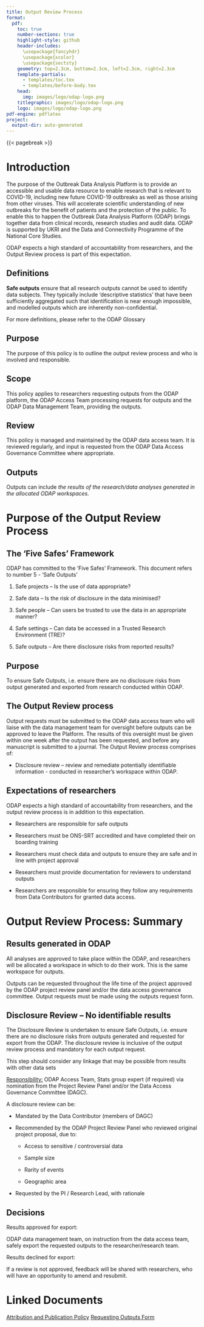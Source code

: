 ```yaml
---
title: Output Review Process
format:
  pdf:
    toc: true
    number-sections: true
    highlight-style: github
    header-includes:
      \usepackage{fancyhdr}
      \usepackage{xcolor}
      \usepackage{sectsty}
    geometry: top=2.3cm, bottom=2.3cm, left=2.3cm, right=2.3cm
    template-partials:
      - templates/toc.tex
      - templates/before-body.tex
    head:
      img: images/logo/odap-logo.png
    titlegraphic: images/logo/odap-logo.png
    logo: images/logo/odap-logo.png
pdf-engine: pdflatex
project:
  output-dir: auto-generated
---
```


{{< pagebreak >}}
# Introduction

The purpose of the Outbreak Data Analysis Platform is to provide an accessible and usable data resource to enable research that is relevant to COVID-19, including new future COVID-19 outbreaks as well as those arising from other viruses. This will accelerate scientific understanding of new outbreaks for the benefit of patients and the protection of the public. To enable this to happen the Outbreak Data Analysis Platform (ODAP) brings together data from clinical records, research studies and audit data. ODAP is supported by UKRI and the Data and Connectivity Programme of the National Core Studies.

ODAP expects a high standard of accountability from researchers, and the Output Review process is part of this expectation.

## Definitions

**Safe outputs** ensure that all research outputs cannot be used to identify data subjects. They typically include ‘descriptive statistics’ that have been sufficiently aggregated such that identification is near enough impossible, and modelled outputs which are inherently non-confidential.

For more definitions, please refer to the ODAP Glossary

## Purpose

The purpose of this policy is to outline the output review process and who is involved and responsible.

## Scope

This policy applies to researchers requesting outputs from the ODAP platform, the ODAP Access Team processing requests for outputs and the ODAP Data Management Team, providing the outputs.

## Review

This policy is managed and maintained by the ODAP data access team. It is reviewed regularly, and input is requested from the ODAP Data Access Governance Committee where appropriate.

## Outputs

Outputs can include *the results of the research/data analyses generated in the allocated ODAP workspaces.*

# Purpose of the Output Review Process

## The ‘Five Safes’ Framework

ODAP has committed to the ‘Five Safes’ Framework. This document refers to number 5 - ‘Safe Outputs’

1.  Safe projects – Is the use of data appropriate?

2.  Safe data – Is the risk of disclosure in the data minimised?

3.  Safe people – Can users be trusted to use the data in an appropriate manner?

4.  Safe settings – Can data be accessed in a Trusted Research Environment (TRE)?

5.  Safe outputs – Are there disclosure risks from reported results?

## Purpose

To ensure Safe Outputs, i.e. ensure there are no disclosure risks from output generated and exported from research conducted within ODAP.

## The Output Review process

Output requests must be submitted to the ODAP data access team who will liaise with the data management team for oversight before outputs can be approved to leave the Platform. The results of this oversight must be given within one week after the output has been requested, and before any manuscript is submitted to a journal. The Output Review process comprises of:

- Disclosure review – review and remediate potentially identifiable information - conducted in researcher’s workspace within ODAP.

## Expectations of researchers

ODAP expects a high standard of accountability from researchers, and the output review process is in addition to this expectation.

- Researchers are responsible for safe outputs

- Researchers must be ONS-SRT accredited and have completed their on boarding training

- Researchers must check data and outputs to ensure they are safe and in line with project approval

- Researchers must provide documentation for reviewers to understand outputs

- Researchers are responsible for ensuring they follow any requirements from Data Contributors for granted data access.

# Output Review Process: Summary

## Results generated in ODAP

All analyses are approved to take place within the ODAP, and researchers will be allocated a workspace in which to do their work. This is the same workspace for outputs.

Outputs can be requested throughout the life time of the project approved by the ODAP project review panel and/or the data access governance committee. Output requests must be made using the outputs request form.

## Disclosure Review – No identifiable results

The Disclosure Review is undertaken to ensure Safe Outputs, i.e. ensure there are no disclosure risks from outputs generated and requested for export from the ODAP. The disclosure review is inclusive of the output review process and mandatory for each output request.

This step should consider any linkage that may be possible from results with other data sets

<u>Responsibility:</u> ODAP Access Team, Stats group expert (if required) via nomination from the Project Review Panel and/or the Data Access Governance Committee (DAGC).

A disclosure review can be:

- Mandated by the Data Contributor (members of DAGC)

- Recommended by the ODAP Project Review Panel who reviewed original project proposal, due to:

  - Access to sensitive / controversial data

  - Sample size

  - Rarity of events

  - Geographic area

- Requested by the PI / Research Lead, with rationale

## Decisions

Results approved for export:

ODAP data management team, on instruction from the data access team, safely export the requested outputs to the researcher/research team.

Results declined for export:

If a review is not approved, feedback will be shared with researchers, who will have an opportunity to amend and resubmit.


# Linked Documents

[Attribution and Publication Policy](..)
[Requesting Outputs Form](..)